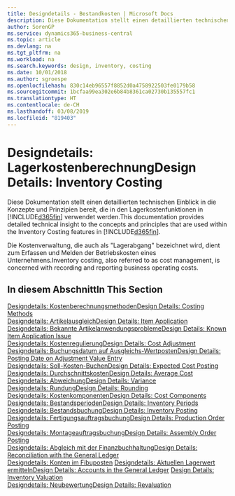 ```yaml
---
title: Designdetails - Bestandkosten | Microsoft Docs
description: Diese Dokumentation stellt einen detaillierten technischen Einblick in die Konzepte und Prinzipien bereit, die in den Lagerkostenfunktionen in Business Central verwendet werden.
author: SorenGP
ms.service: dynamics365-business-central
ms.topic: article
ms.devlang: na
ms.tgt_pltfrm: na
ms.workload: na
ms.search.keywords: design, inventory, costing
ms.date: 10/01/2018
ms.author: sgroespe
ms.openlocfilehash: 830c14eb96557f8852d0a4758922503fe0179b58
ms.sourcegitcommit: 1bcfaa99ea302e6b84b8361ca02730b135557fc1
ms.translationtype: HT
ms.contentlocale: de-CH
ms.lasthandoff: 03/08/2019
ms.locfileid: "819403"
---
```

# <a name="design-details-inventory-costing"></a><span data-ttu-id="b0c6c-103">Designdetails: Lagerkostenberechnung</span><span class="sxs-lookup"><span data-stu-id="b0c6c-103">Design Details: Inventory Costing</span></span>
<span data-ttu-id="b0c6c-104">Diese Dokumentation stellt einen detaillierten technischen Einblick in die Konzepte und Prinzipien bereit, die in den Lagerkostenfunktionen in [!INCLUDE[d365fin](includes/d365fin_md.md)] verwendet werden.</span><span class="sxs-lookup"><span data-stu-id="b0c6c-104">This documentation provides detailed technical insight to the concepts and principles that are used within the Inventory Costing features in [!INCLUDE[d365fin](includes/d365fin_md.md)].</span></span>  

<span data-ttu-id="b0c6c-105">Die Kostenverwaltung, die auch als "Lagerabgang" bezeichnet wird, dient zum Erfassen und Melden der Betriebskosten eines Unternehmens.</span><span class="sxs-lookup"><span data-stu-id="b0c6c-105">Inventory costing, also referred to as cost management, is concerned with recording and reporting business operating costs.</span></span>  

## <a name="in-this-section"></a><span data-ttu-id="b0c6c-106">In diesem Abschnitt</span><span class="sxs-lookup"><span data-stu-id="b0c6c-106">In This Section</span></span>  
[<span data-ttu-id="b0c6c-107">Designdetails: Kostenberechnungsmethoden</span><span class="sxs-lookup"><span data-stu-id="b0c6c-107">Design Details: Costing Methods</span></span>](design-details-costing-methods.md)  
[<span data-ttu-id="b0c6c-108">Designdetails: Artikelausgleich</span><span class="sxs-lookup"><span data-stu-id="b0c6c-108">Design Details: Item Application</span></span>](design-details-item-application.md)  
[<span data-ttu-id="b0c6c-109">Designdetails: Bekannte Artikelanwendungsprobleme</span><span class="sxs-lookup"><span data-stu-id="b0c6c-109">Design Details: Known Item Application Issue</span></span>](design-details-inventory-zero-level-open-item-ledger-entries.md)  
[<span data-ttu-id="b0c6c-110">Designdetails: Kostenregulierung</span><span class="sxs-lookup"><span data-stu-id="b0c6c-110">Design Details: Cost Adjustment</span></span>](design-details-cost-adjustment.md)  
[<span data-ttu-id="b0c6c-111">Designdetails: Buchungsdatum auf Ausgleichs-Wertposten</span><span class="sxs-lookup"><span data-stu-id="b0c6c-111">Design Details: Posting Date on Adjustment Value Entry</span></span>](design-details-inventory-adjustment-value-entry-posting-date.md)  
[<span data-ttu-id="b0c6c-112">Designdetails: Soll-Kosten-Buchen</span><span class="sxs-lookup"><span data-stu-id="b0c6c-112">Design Details: Expected Cost Posting</span></span>](design-details-expected-cost-posting.md)  
[<span data-ttu-id="b0c6c-113">Designdetails: Durchschnittskosten</span><span class="sxs-lookup"><span data-stu-id="b0c6c-113">Design Details: Average Cost</span></span>](design-details-average-cost.md)  
[<span data-ttu-id="b0c6c-114">Designdetails: Abweichung</span><span class="sxs-lookup"><span data-stu-id="b0c6c-114">Design Details: Variance</span></span>](design-details-variance.md)  
[<span data-ttu-id="b0c6c-115">Designdetails: Rundung</span><span class="sxs-lookup"><span data-stu-id="b0c6c-115">Design Details: Rounding</span></span>](design-details-rounding.md)  
[<span data-ttu-id="b0c6c-116">Designdetails: Kostenkomponenten</span><span class="sxs-lookup"><span data-stu-id="b0c6c-116">Design Details: Cost Components</span></span>](design-details-cost-components.md)  
[<span data-ttu-id="b0c6c-117">Designdetails: Bestandsperioden</span><span class="sxs-lookup"><span data-stu-id="b0c6c-117">Design Details: Inventory Periods</span></span>](design-details-inventory-periods.md)  
[<span data-ttu-id="b0c6c-118">Designdetails: Bestandsbuchung</span><span class="sxs-lookup"><span data-stu-id="b0c6c-118">Design Details: Inventory Posting</span></span>](design-details-inventory-posting.md)  
[<span data-ttu-id="b0c6c-119">Designdetails: Fertigungsauftragsbuchung</span><span class="sxs-lookup"><span data-stu-id="b0c6c-119">Design Details: Production Order Posting</span></span>](design-details-production-order-posting.md)  
[<span data-ttu-id="b0c6c-120">Designdetails: Montageauftragsbuchung</span><span class="sxs-lookup"><span data-stu-id="b0c6c-120">Design Details: Assembly Order Posting</span></span>](design-details-assembly-order-posting.md)  
[<span data-ttu-id="b0c6c-121">Designdetails: Abgleich mit der Finanzbuchhaltung</span><span class="sxs-lookup"><span data-stu-id="b0c6c-121">Design Details: Reconciliation with the General Ledger</span></span>](design-details-reconciliation-with-the-general-ledger.md)  
<span data-ttu-id="b0c6c-122">[Designdetails: Konten im Fibuposten](design-details-accounts-in-the-general-ledger.md)
[Designdetails: Aktuellen Lagerwert ermitteln](design-details-inventory-valuation.md)</span><span class="sxs-lookup"><span data-stu-id="b0c6c-122">[Design Details: Accounts in the General Ledger](design-details-accounts-in-the-general-ledger.md)
[Design Details: Inventory Valuation](design-details-inventory-valuation.md)</span></span>  
[<span data-ttu-id="b0c6c-123">Designdetails: Neubewertung</span><span class="sxs-lookup"><span data-stu-id="b0c6c-123">Design Details: Revaluation</span></span>](design-details-revaluation.md)
